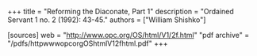 +++
title = "Reforming the Diaconate, Part 1"
description = "Ordained Servant 1 no. 2 (1992): 43-45."
authors = ["William Shishko"]

[sources]
web = "http://www.opc.org/OS/html/V1/2f.html"
"pdf archive" = "/pdfs/httpwwwopcorgOShtmlV12fhtml.pdf"
+++
